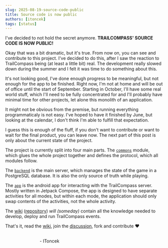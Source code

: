 ```yaml
---
slug: 2025-08-19-source-code-public
title: Source code is now public
authors: [itoncek]
tags: [status]
---
```

I've decided to not hold the secret anymore. **TRAILCOMPASS' SOURCE CODE IS NOW PUBLIC!**
<!-- truncate -->
Okay that was a bit dramatic, but it's true. From now on, you can see and contribute to this project. I've decided to do this, after I saw the reaction to TrailCompass being (at least a little bit) real. The development really slowed down during the summer and I felt it was time to do something about this.

It's not looking good, I've done enough progress to be meaningful, but not enough for the app to be finished. Right now, I'm not at home and will be out of office until the start of September. Starting in October, I'll have some real world stuff, which I'll need to be fully concentrated for and I'll probably have minimal time for other projects, let alone this monolith of an application.

It might not be obvious from the premise, but running everything programmaticaly is not easy. I've hoped to have it finished by June, but looking at the calendar, I don't think I'm able to fulfill that expectation.

I guess this is enough of the fluff, if you don't want to contribute or want to wait for the final product, you can leave now. The next part of this post is only about the current state of the project.

The project is currently split into four main parts. The [`commons`](https://github.com/TrailCompass/commons) module, which glues the whole project together and defines the protocol, which all modules follow. 

The [`backend`](https://github.com/TrailCompass/backend) is the main server, which manages the state of the game in a PostgreSQL database. It is also the only source of truth while playing. 

The [`app`](https://github.com/TrailCompass/app) is the android app for interacting with the TrailCompass server. Mostly written in Jetpack Compose, the app is designed to have separate activities for all modes, but within each mode, the application should only swap contents of the activities, not the whole activity.

The [wiki](https://trailcompass.itoncek.space/) ([repository](https://github.com/TrailCompass/wiki)) *will (someday)* contain all the knowledge needed to develop, deploy and run TrailCompass events. 

That's it, read the [wiki](https://trailcompass.itoncek.space/), join the [discussion](https://github.com/TrailCompass/backend/discussions), fork and contribute :heart:

&nbsp;&nbsp;&nbsp;&nbsp;&nbsp;&nbsp;&nbsp;&nbsp;&nbsp;&nbsp;&nbsp;&nbsp;&nbsp;&nbsp;&nbsp;&nbsp;&nbsp;&nbsp;&nbsp;&nbsp;&nbsp;&nbsp;&nbsp;&nbsp;&nbsp;&nbsp;&nbsp;&nbsp;&nbsp;&nbsp;&nbsp;&nbsp;&nbsp;&nbsp;&nbsp;&nbsp;&nbsp;&nbsp;&nbsp;&nbsp;&nbsp;&nbsp;&nbsp;&nbsp;&nbsp;&nbsp;&nbsp;&nbsp;&nbsp;&nbsp;&nbsp;&nbsp;&nbsp;&nbsp;&nbsp;&nbsp;&nbsp;&nbsp;&nbsp;&nbsp;&nbsp;&nbsp;&nbsp;&nbsp;&nbsp;&nbsp;&nbsp;&nbsp;&nbsp;&nbsp;&nbsp;&nbsp;&nbsp;&nbsp;&nbsp;&nbsp;&nbsp;&nbsp;&nbsp;&nbsp;&nbsp;&nbsp;&nbsp;&nbsp;&nbsp;&nbsp;&nbsp;&nbsp;&nbsp;&nbsp;&nbsp;&nbsp;&nbsp;&nbsp;&nbsp;&nbsp;&nbsp;&nbsp;&nbsp;&nbsp;&nbsp;&nbsp;&nbsp;&nbsp;&nbsp;&nbsp;&nbsp;&nbsp;&nbsp;&nbsp;&nbsp;&nbsp;&nbsp;&nbsp;&nbsp;&nbsp;&nbsp;&nbsp;&nbsp;&nbsp;&nbsp;&nbsp;&nbsp;&nbsp;&nbsp;&nbsp;&nbsp;&nbsp;&nbsp;&nbsp;&nbsp;&nbsp;&nbsp;&nbsp;&nbsp;&nbsp;&nbsp;&nbsp;&nbsp;&nbsp;&nbsp;&nbsp;&nbsp;&nbsp;&nbsp;&nbsp;&nbsp;&nbsp;&nbsp;&nbsp;&nbsp;&nbsp;&nbsp;&nbsp;&nbsp;&nbsp;\- IToncek 